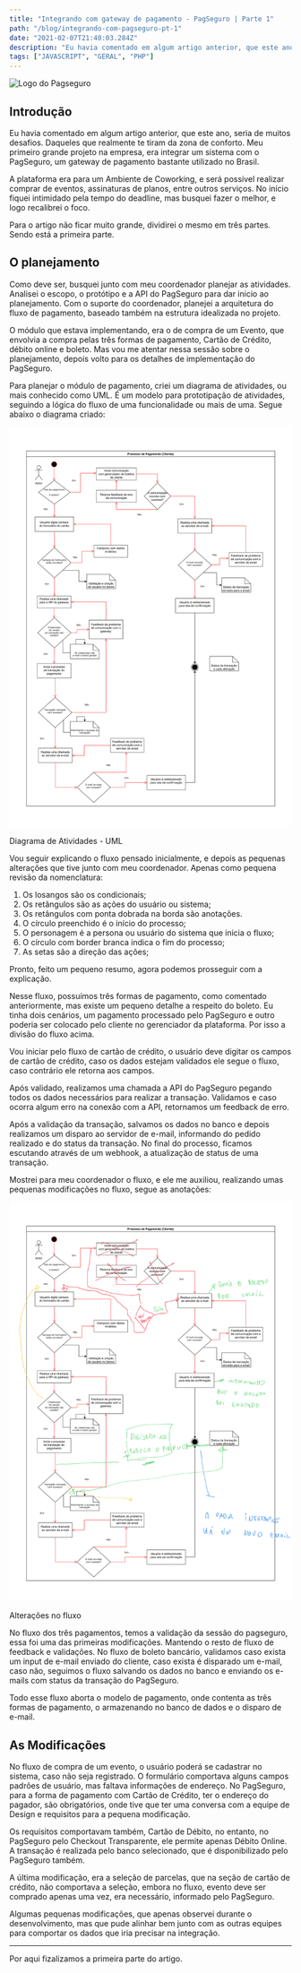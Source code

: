 ```yaml
---
title: "Integrando com gateway de pagamento - PagSeguro | Parte 1"
path: "/blog/integrando-com-pagseguro-pt-1"
date: "2021-02-07T21:40:03.284Z"
description: "Eu havia comentado em algum artigo anterior, que este ano, seria de muitos desafios. Daqueles que realmente te tiram da zona de conforto. Meu primeiro grande projeto na empresa, era integrar um sistema com o PagSeguro, um gateway de pagamento bastante utilizado no Brasil."
tags: ["JAVASCRIPT", "GERAL", "PHP"]
---
```


![Logo do Pagseguro](https://camo.githubusercontent.com/ddd2e32162186b7ba2b9d159d4602edb1529226aea27f5dcc9026177d6e40e45/68747470733a2f2f6269746275636b65742e6f72672f7265706f2f346e614c4b7a2f696d616765732f313035313234323635312d7073352e706e67)

## Introdução

Eu havia comentado em algum artigo anterior, que este ano, seria de muitos desafios. Daqueles que realmente te tiram da zona de conforto. Meu primeiro grande projeto na empresa, era integrar um sistema com o PagSeguro, um gateway de pagamento bastante utilizado no Brasil.

A plataforma era para um Ambiente de Coworking, e será possível realizar comprar de eventos, assinaturas de planos, entre outros serviços. No início fiquei intimidado pela tempo do deadline, mas busquei fazer o melhor, e logo recalibrei o foco.

Para o artigo não ficar muito grande, dividirei o mesmo em três partes. Sendo está a primeira parte.

## O planejamento

Como deve ser, busquei junto com meu coordenador planejar as atividades. Analisei o escopo, o protótipo e a API do PagSeguro para dar inicio ao planejamento. Com o suporte do coordenador, planejei a arquitetura do fluxo de pagamento, baseado também na estrutura idealizada no projeto.

O módulo que estava implementando, era o de compra de um Evento, que envolvia a compra pelas três formas de pagamento, Cartão de Crédito, débito online e boleto. Mas vou me atentar nessa sessão sobre o planejamento, depois volto para os detalhes de implementação do PagSeguro.

Para planejar o módulo de pagamento, criei um diagrama de atividades, ou mais conhecido como UML. É um modelo para prototipação de atividades, seguindo a lógica do fluxo de uma funcionalidade ou mais de uma. Segue abaixo o diagrama criado:

![Imagem de um diagrama de atividades para o pagseguro](../../assets/uml-basic.png)

Diagrama de Atividades - UML

Vou seguir explicando o fluxo pensado inicialmente, e depois as pequenas alterações que tive junto com meu coordenador. Apenas como pequena revisão da nomenclatura:

1. Os losangos são os condicionais;
2. Os retângulos são as ações do usuário ou sistema;
3. Os retângulos com ponta dobrada na borda são anotações.
4. O círculo preenchido é o início do processo;
5. O personagem é a persona ou usuário do sistema que inicia o fluxo;
6. O círculo com border branca indica o fim do processo;
7. As setas são a direção das ações;

Pronto, feito um pequeno resumo, agora podemos prosseguir com a explicação.

Nesse fluxo, possuímos três formas de pagamento, como comentado anteriormente, mas existe um pequeno detalhe a respeito do boleto. Eu tinha dois cenários, um pagamento processado pelo PagSeguro e outro poderia ser colocado pelo cliente no gerenciador da plataforma. Por isso a divisão do fluxo acima.

Vou iniciar pelo fluxo de cartão de crédito, o usuário deve digitar os campos de cartão de crédito, caso os dados estejam validados ele segue o fluxo, caso contrário ele retorna aos campos.

Após validado, realizamos uma chamada a API do PagSeguro pegando todos os dados necessários para realizar a transação. Validamos e caso ocorra algum erro na conexão com a API, retornamos um feedback de erro.

Após a validação da transação, salvamos os dados no banco e depois realizamos um disparo ao servidor de e-mail, informando do pedido realizado e do status da transação. No final do processo, ficamos escutando através de um webhook, a atualização de status de uma transação.

Mostrei para meu coordenador o fluxo, e ele me auxiliou, realizando umas pequenas modificações no fluxo, segue as anotações:

![Imagem de um diagrama de atividades para o pagseguro com anotacoes](../../assets/uml-edited.png)

Alterações no fluxo

No fluxo dos três pagamentos, temos a validação da sessão do pagseguro, essa foi uma das primeiras modificações. Mantendo o resto de fluxo de feedback e validações. No fluxo de boleto bancário, validamos caso exista um input de e-mail enviado do cliente, caso exista é disparado um e-mail, caso não, seguimos o fluxo salvando os dados no banco e enviando os e-mails com status da transação do PagSeguro.

Todo esse fluxo aborta o modelo de pagamento, onde contenta as três formas de pagamento, o armazenando no banco de dados e o disparo de e-mail.

## As Modificações

No fluxo de compra de um evento, o usuário poderá se cadastrar no sistema, caso não seja registrado. O formulário comportava alguns campos padrões de usuário, mas faltava informações de endereço. No PagSeguro, para a forma de pagamento com Cartão de Crédito, ter o endereço do pagador, são obrigatórios, onde tive que ter uma conversa com a equipe de Design e requisitos para a pequena modificação.

Os requisitos comportavam também, Cartão de Débito, no entanto, no PagSeguro pelo Checkout Transparente, ele permite apenas Débito Online. A transação é realizada pelo banco selecionado, que é disponibilizado pelo PagSeguro também.

A última modificação, era a seleção de parcelas, que na seção de cartão de crédito, não comportava a seleção, embora no fluxo, evento deve ser comprado apenas uma vez, era necessário, informado pelo PagSeguro.

Algumas pequenas modificações, que apenas observei durante o desenvolvimento, mas que pude alinhar bem junto com as outras equipes para comportar os dados que iria precisar na integração.

---

Por aqui fizalizamos a primeira parte do artigo.
